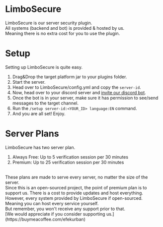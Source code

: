 # LimboSecure

LimboSecure is our server security plugin.
<br>
All systems (backend and bot) is provided & hosted by us. 
<br>
Meaning there is no extra cost for you to use the plugin.

# Setup

Setting up LimboSecure is quite easy.
<br>
1) Drag&Drop the target platform jar to your plugins folder.
2) Start the server.
3) Head over to LimboSecure/config.yml and copy the `server-id`.
4) Now, head over to your discord server and [invite our discord bot](https://discord.com/oauth2/authorize?client_id=1238297658813190174&permissions=277025392640&scope=bot).
5) Once the bot is in your server, make sure it has permission to see/send messages to the target channel.
6) Run the `/setup server-id:<YOUR_ID> language:EN` command.
7) And you are all set! Enjoy.

# Server Plans

LimboSecure has two server plan.

1) Always Free: Up to 5 verification session per 30 minutes
2) Premium: Up to 25 verification session per 30 minutes

<br>
These plans are made to serve every server, no matter the size of the server.
<br>
Since this is an open-sourced project, the point of premium plan is to support us.
There is a cost to provide updates and host everything.
<br>
However, every system provided by LimboSecure if open-sourced. 
<br>
Meaning you can host every service yourself.
<br> But remember, you won't receive any support prior to that.
<br>
[We would appreciate if you consider supporting us.](https://buymeacoffee.com/efekurban)
